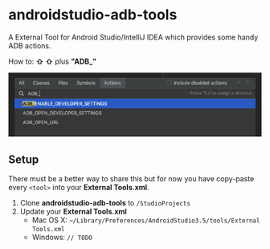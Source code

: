 # androidstudio-adb-tools

A External Tool for Android Studio/IntelliJ IDEA which provides some handy ADB actions.

How to: **⇧ ⇧** plus **"ADB_"**

![Image of Yaktocat](https://github.com/nodes-android/androidstudio-adb-tools/blob/master/docs/readme_example.png)

## Setup

There must be a better way to share this but for now you have copy-paste every `<tool>` into your **External Tools.xml**.

1. Clone **androidstudio-adb-tools** to `/StudioProjects`
2. Update your **External Tools.xml**
    - Mac OS X: `~/Library/Preferences/AndroidStudio3.5/tools/External Tools.xml`
    - Windows: `// TODO`

